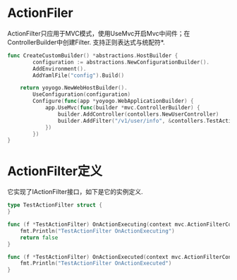 # ActionFiler
ActionFilter只应用于MVC模式，使用UseMvc开启Mvc中间件；在ControllerBuilder中创建Filter. 支持正则表达式与统配符*.
```go
func CreateCustomBuilder() *abstractions.HostBuilder {
        configuration := abstractions.NewConfigurationBuilder().
		AddEnvironment().
		AddYamlFile("config").Build()

	return yoyogo.NewWebHostBuilder().
		UseConfiguration(configuration)
		Configure(func(app *yoyogo.WebApplicationBuilder) {
			app.UseMvc(func(builder *mvc.ControllerBuilder) {
				builder.AddController(contollers.NewUserController)
				builder.AddFilter("/v1/user/info", &contollers.TestActionFilter{})
			})
		})
}
```
# ActionFilter定义
它实现了IActionFilter接口，如下是它的实例定义.
```go
type TestActionFilter struct {
}

func (f *TestActionFilter) OnActionExecuting(context mvc.ActionFilterContext) bool {
	fmt.Println("TestActionFilter OnActionExecuting")
	return false
}

func (f *TestActionFilter) OnActionExecuted(context mvc.ActionFilterContext) {
	fmt.Println("TestActionFilter OnActionExecuted")
}

```